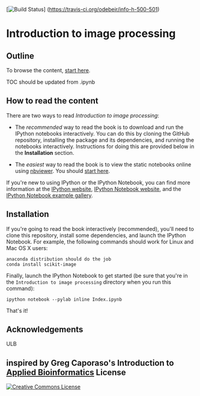 
[![Build Status](https://travis-ci.org/odebeir/info-h-500-501.png?branch=master)]
(https://travis-ci.org/odebeir/info-h-500-501)


Introduction to image processing
================================

Outline
-------

To browse the content, [start here](http://nbviewer.ipython.org/github/odebeir/info-h-500-501/blob/master/Index.ipynb).

TOC should be updated from .ipynb

How to read the content
-----------------------

There are two ways to read *Introduction to image processing*:

* The *recommended* way to read the book is to download and run the IPython notebooks interactively. You can do this by cloning the GitHub repository, installing the package and its dependencies, and running the notebooks interactively. Instructions for doing this are provided below in the **Installation** section.

* The *easiest* way to read the book is to view the static notebooks online using [nbviewer](http://nbviewer.ipython.org/). You should [start here](http://nbviewer.ipython.org/github/odebeir/info-h-500-501/blob/master/Index.ipynb).

If you're new to using IPython or the IPython Notebook, you can find more information at the [IPython website](http://www.ipython.org/), [IPython Notebook website](http://ipython.org/notebook), and the [IPython Notebook example gallery](https://github.com/ipython/ipython/wiki/A-gallery-of-interesting-IPython-Notebooks).

Installation
------------

If you're going to read the book interactively (recommended), you'll need to clone this repository, install some dependencies, and launch the IPython Notebook. For example, the following commands should work for Linux and Mac OS X users:

    anaconda distribution should do the job
    conda install scikit-image 

Finally, launch the IPython Notebook to get started (be sure that you're in the ``Introduction to image processing`` directory when you run this command):

    ipython notebook --pylab inline Index.ipynb

That's it!

Acknowledgements
----------------

ULB

inspired by Greg Caporaso's Introduction to <a href="https://github.com/gregcaporaso/An-Introduction-To-Applied-Bioinformatics">Applied Bioinformatics</a>
License
-------

<a rel="license" href="http://creativecommons.org/licenses/by-nc-sa/4.0/"><img alt="Creative Commons License" style="border-width:0" src="http://i.creativecommons.org/l/by-nc-sa/4.0/88x31.png" /></a>

<br />
